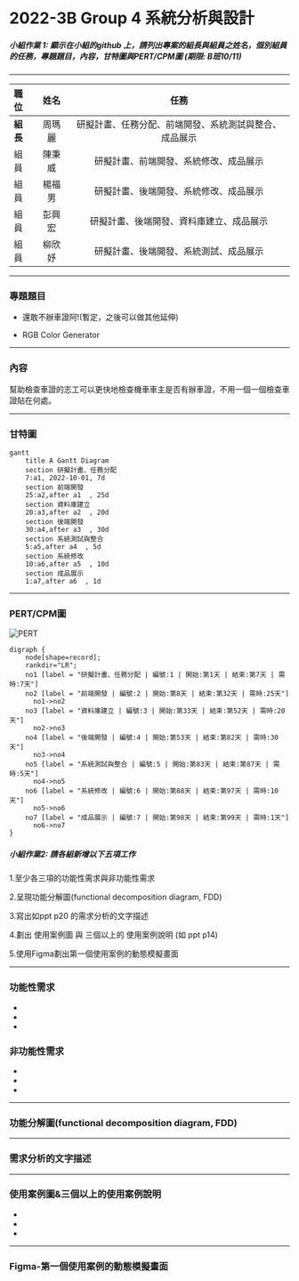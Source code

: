 # 2022-3B Group 4 系統分析與設計

##### 小組作業 1: 顯示在小組的github 上，請列出專案的組長與組員之姓名，個別組員的任務，專題題目，內容，甘特圖與PERT/CPM圖 (期限: B班10/11)

---

| **職位** | **姓名** | **任務** |
| :---- |:--------:| :----:|
| **組長** | 周瑪麗 | 研擬計畫、任務分配、前端開發、系統測試與整合、成品展示 |
| 組員 | 陳秉威 | 研擬計畫、前端開發、系統修改、成品展示 |
| 組員 | 楊福男 | 研擬計畫、後端開發、系統修改、成品展示 |
| 組員 | 彭興宏 | 研擬計畫、後端開發、資料庫建立、成品展示 |
| 組員 | 柳欣妤 | 研擬計畫、後端開發、系統測試、成品展示 |

---
### 專題題目
* 還敢不辦車證阿!(暫定，之後可以做其他延伸)

* RGB Color Generator
---
### 內容

幫助檢查車證的志工可以更快地檢查機車車主是否有辦車證，不用一個一個檢查車證貼在何處。

---
### 甘特圖

```mermaid
gantt
    title A Gantt Diagram
    section 研擬計畫、任務分配
    7:a1, 2022-10-01, 7d
    section 前端開發
    25:a2,after a1  , 25d
    section 資料庫建立
    20:a3,after a2  , 20d
    section 後端開發
    30:a4,after a3  , 30d 
    section 系統測試與整合
    5:a5,after a4  , 5d
    section 系統修改
    10:a6,after a5  , 10d
    section 成品展示
    1:a7,after a6  , 1d
```

---
### PERT/CPM圖

![PERT](PERT圖.jpg "PERT圖")

```graphviz
digraph {
	node[shape=record];
	rankdir="LR";
    no1 [label = "研擬計畫、任務分配 | 編號:1 | 開始:第1天 | 結束:第7天 | 需時:7天"]      
    no2 [label = "前端開發 | 編號:2 | 開始:第8天 | 結束:第32天 | 需時:25天"]
      no1->no2
    no3 [label = "資料庫建立 | 編號:3 | 開始:第33天 | 結束:第52天 | 需時:20天"]        
      no2->no3
    no4 [label = "後端開發 | 編號:4 | 開始:第53天 | 結束:第82天 | 需時:30天"]
      no3->no4
    no5 [label = "系統測試與整合 | 編號:5 | 開始:第83天 | 結束:第87天 | 需時:5天"]
      no4->no5
    no6 [label = "系統修改 | 編號:6 | 開始:第88天 | 結束:第97天 | 需時:10天"]
      no5->no6
    no7 [label = "成品展示 | 編號:7 | 開始:第98天 | 結束:第99天 | 需時:1天"]
      no6->no7
}
```

##### 小組作業2: 請各組新增以下五項工作
1.至少各三項的功能性需求與非功能性需求

2.呈現功能分解圖(functional decomposition diagram, FDD)

3.寫出如ppt p20 的需求分析的文字描述

4.劃出 使用案例圖 與 三個以上的 使用案例說明 (如 ppt p14)

5.使用Figma劃出第一個使用案例的動態模擬畫面

---
### 功能性需求
*

*

*
### 非功能性需求
*

*

*

---
### 功能分解圖(functional decomposition diagram, FDD)

---
### 需求分析的文字描述

---
### 使用案例圖&三個以上的使用案例說明
*

*

*

---
### Figma-第一個使用案例的動態模擬畫面
